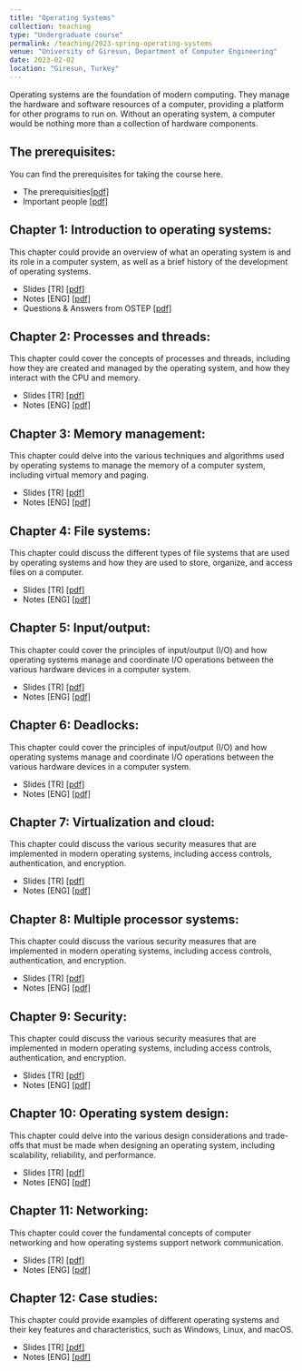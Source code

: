 ```yaml
---
title: "Operating Systems"
collection: teaching
type: "Undergraduate course"
permalink: /teaching/2023-spring-operating-systems
venue: "University of Giresun, Department of Computer Engineering"
date: 2023-02-02
location: "Giresun, Turkey"
---
```


Operating systems are the foundation of modern computing. They manage the hardware and software resources of a computer, providing a platform for other programs to run on. Without an operating system, a computer would be nothing more than a collection of hardware components.

The prerequisites: 
-----
You can find the prerequisites for taking the course here.

* The prerequisities<a href="http://sercankulcu.github.io/assets/teaching/os/0_The_prerequisites.pdf">[pdf]</a>
* Important people <a href="http://sercankulcu.github.io/assets/teaching/os/0_Important_people.pdf">[pdf]</a>

Chapter 1: Introduction to operating systems: 
-----
This chapter could provide an overview of what an operating system is and its role in a computer system, as well as a brief history of the development of operating systems.

* Slides [TR] <a href="http://sercankulcu.github.io/assets/teaching/os/1_Bolum_1_Giris.pdf">[pdf]</a>
* Notes [ENG] <a href="http://sercankulcu.github.io/assets/teaching/os/1_Introduction.pdf">[pdf]</a>
* Questions & Answers from OSTEP <a href="http://sercankulcu.github.io/assets/teaching/os/1_QA_from_OSTEP.pdf">[pdf]</a>

Chapter 2: Processes and threads: 
-----
This chapter could cover the concepts of processes and threads, including how they are created and managed by the operating system, and how they interact with the CPU and memory.

* Slides [TR] <a href="http://sercankulcu.github.io/assets/teaching/os/2_Bolum_2_Surecler.pdf">[pdf]</a>
* Notes [ENG] <a href="http://sercankulcu.github.io/assets/teaching/os/2_Processes.pdf">[pdf]</a>

Chapter 3: Memory management: 
-----
This chapter could delve into the various techniques and algorithms used by operating systems to manage the memory of a computer system, including virtual memory and paging.

* Slides [TR] <a href="http://sercankulcu.github.io/assets/teaching/os/3_Memory.pdf">[pdf]</a>
* Notes [ENG] <a href="http://sercankulcu.github.io/assets/teaching/os/3_Memory.pdf">[pdf]</a>

Chapter 4: File systems: 
-----

This chapter could discuss the different types of file systems that are used by operating systems and how they are used to store, organize, and access files on a computer.

* Slides [TR] <a href="http://sercankulcu.github.io/assets/teaching/os/4_File.pdf">[pdf]</a>
* Notes [ENG] <a href="http://sercankulcu.github.io/assets/teaching/os/4_File.pdf">[pdf]</a>

Chapter 5: Input/output: 
-----
This chapter could cover the principles of input/output (I/O) and how operating systems manage and coordinate I/O operations between the various hardware devices in a computer system.

* Slides [TR] <a href="http://sercankulcu.github.io/assets/teaching/os/5_Input.pdf">[pdf]</a>
* Notes [ENG] <a href="http://sercankulcu.github.io/assets/teaching/os/5_Input.pdf">[pdf]</a>

Chapter 6: Deadlocks: 
-----
This chapter could cover the principles of input/output (I/O) and how operating systems manage and coordinate I/O operations between the various hardware devices in a computer system.

* Slides [TR] <a href="http://sercankulcu.github.io/assets/teaching/os/6_Deadlocks.pdf">[pdf]</a>
* Notes [ENG] <a href="http://sercankulcu.github.io/assets/teaching/os/6_Deadlocks.pdf">[pdf]</a>

Chapter 7: Virtualization and cloud: 
-----
This chapter could discuss the various security measures that are implemented in modern operating systems, including access controls, authentication, and encryption.

* Slides [TR] <a href="http://sercankulcu.github.io/assets/teaching/os/7_Virtualization.pdf">[pdf]</a>
* Notes [ENG] <a href="http://sercankulcu.github.io/assets/teaching/os/7_Virtualization.pdf">[pdf]</a>

Chapter 8: Multiple processor systems: 
-----
This chapter could discuss the various security measures that are implemented in modern operating systems, including access controls, authentication, and encryption.

* Slides [TR] <a href="http://sercankulcu.github.io/assets/teaching/os/8_Multiple_Processor.pdf">[pdf]</a>
* Notes [ENG] <a href="http://sercankulcu.github.io/assets/teaching/os/8_Multiple_Processor.pdf">[pdf]</a>

Chapter 9: Security: 
-----
This chapter could discuss the various security measures that are implemented in modern operating systems, including access controls, authentication, and encryption.

* Slides [TR] <a href="http://sercankulcu.github.io/assets/teaching/os/9_Security.pdf">[pdf]</a>
* Notes [ENG] <a href="http://sercankulcu.github.io/assets/teaching/os/9_Security.pdf">[pdf]</a>

Chapter 10: Operating system design: 
-----
This chapter could delve into the various design considerations and trade-offs that must be made when designing an operating system, including scalability, reliability, and performance.

* Slides [TR] <a href="http://sercankulcu.github.io/assets/teaching/os/10_Design.pdf">[pdf]</a>
* Notes [ENG] <a href="http://sercankulcu.github.io/assets/teaching/os/10_Design.pdf">[pdf]</a>

Chapter 11: Networking: 
-----
This chapter could cover the fundamental concepts of computer networking and how operating systems support network communication.

* Slides [TR] <a href="http://sercankulcu.github.io/assets/teaching/os/11_Networking.pdf">[pdf]</a>
* Notes [ENG] <a href="http://sercankulcu.github.io/assets/teaching/os/11_Networking.pdf">[pdf]</a>

Chapter 12: Case studies: 
-----
This chapter could provide examples of different operating systems and their key features and characteristics, such as Windows, Linux, and macOS.

* Slides [TR] <a href="http://sercankulcu.github.io/assets/teaching/os/12_Case.pdf">[pdf]</a>
* Notes [ENG] <a href="http://sercankulcu.github.io/assets/teaching/os/12_Case.pdf">[pdf]</a>
